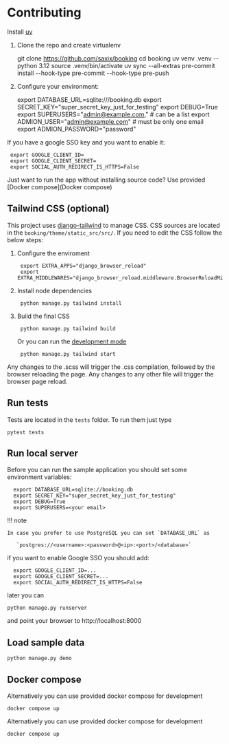 # Contributing


Install [uv](https://docs.astral.sh/uv/getting-started/installation/)

1. Clone the repo and create virtualenv

    git clone https://github.com/saxix/booking
    cd booking
    uv venv .venv --python 3.12
    source .venv/bin/activate
    uv sync --all-extras
    pre-commit install --hook-type pre-commit --hook-type pre-push

1. Configure your environment:


     export DATABASE_URL=sqlite:///booking.db
     export SECRET_KEY="super_secret_key_just_for_testing"
     export DEBUG=True
     export SUPERUSERS="admin@example.com,"  # can be a list
     export ADMION_USER="admin@example.com"  # must be only one email
     export ADMION_PASSWORD="password"

If you have a google SSO key and you want to enable it:

     export GOOGLE_CLIENT_ID=
     export GOOGLE_CLIENT_SECRET=
     export SOCIAL_AUTH_REDIRECT_IS_HTTPS=False

Just want to run the app without installing source code? Use provided [Docker compose](Docker compose)

## Tailwind CSS (optional)

This project uses [django-tailwind](https://django-tailwind.readthedocs.io/en/latest/installation.html) to manage
CSS. CSS sources are located in the `booking/theme/static_src/src/`.
If you need to edit the CSS follow the below steps:

1. Configure the enviroment

        export EXTRA_APPS="django_browser_reload"
        export EXTRA_MIDDLEWARES="django_browser_reload.middleware.BrowserReloadMiddleware,"

1. Install node dependencies

        python manage.py tailwind install


1. Build the final CSS

        python manage.py tailwind build

    Or you can run the [development mode](https://django-tailwind.readthedocs.io/en/latest/usage.html#running-in-development-mode)

        python manage.py tailwind start

Any changes to the .scss will trigger the .css compilation, followed by the browser reloading the page.
Any changes to any other file will trigger the browser page reload.


## Run tests

Tests are located in the `tests` folder. To run them just type

    pytest tests


## Run local server

Before you can run the sample application you should set some environment variables:

      export DATABASE_URL=sqlite://booking.db
      export SECRET_KEY="super_secret_key_just_for_testing"
      export DEBUG=True
      export SUPERUSERS=<your email>

!!! note

    In case you prefer to use PostgreSQL you can set `DATABASE_URL` as

       `postgres://<username>:<password>@<ip>:<port>/<database>`


if you want to enable Google SSO you should add:

      export GOOGLE_CLIENT_ID=...
      export GOOGLE_CLIENT_SECRET=...
      export SOCIAL_AUTH_REDIRECT_IS_HTTPS=False

later you can


    python manage.py runserver

and point your browser to http://localhost:8000

## Load sample data

    python manage.py demo


## Docker compose

Alternatively you can use provided docker compose for development

    docker compose up

Alternatively you can use provided docker compose for development

    docker compose up
